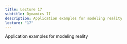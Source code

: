 ```yaml
---
title: Lecture 17
subtitle: Dynamics II
description: Application examples for modeling reality
lecture: "17"
---
```


Application examples for modeling reality
